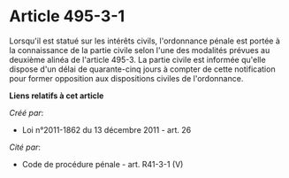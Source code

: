 # Article 495-3-1

Lorsqu'il est statué sur les intérêts civils, l'ordonnance pénale est portée à la connaissance de la partie civile selon
l'une des modalités prévues au deuxième alinéa de l'article 495-3. La partie civile est informée qu'elle dispose d'un délai
de quarante-cinq jours à compter de cette notification pour former opposition aux dispositions civiles de l'ordonnance.

**Liens relatifs à cet article**

_Créé par_:

  - Loi n°2011-1862 du 13 décembre 2011 - art. 26

_Cité par_:

  - Code de procédure pénale - art. R41-3-1 (V)
